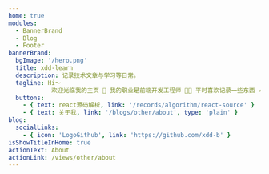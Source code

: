 ```yaml
---
home: true
modules:
  - BannerBrand
  - Blog
  - Footer
bannerBrand:
  bgImage: '/hero.png'
  title: xdd-learn
  description: 记录技术文章与学习等日常。
  tagline: Hi～
            欢迎光临我的主页 💁 我的职业是前端开发工程师 🧑‍💻 平时喜欢记录一些东西 ✍️
  buttons:
    - { text: react源码解析, link: '/records/algorithm/react-source' }
    - { text: 关于我, link: '/blogs/other/about', type: 'plain' }
blog:
  socialLinks:
    - { icon: 'LogoGithub', link: 'https://github.com/xdd-b' }
isShowTitleInHome: true
actionText: About
actionLink: /views/other/about
---
```


